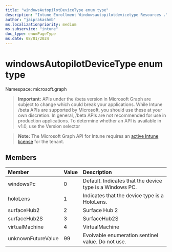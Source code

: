 ```yaml
---
title: "windowsAutopilotDeviceType enum type"
description: "Intune Enrollment Windowsautopilotdevicetype Resources ."
author: "jaiprakashmb"
ms.localizationpriority: medium
ms.subservice: "intune"
doc_type: enumPageType
ms.date: 08/01/2024
---
```


# windowsAutopilotDeviceType enum type

Namespace: microsoft.graph

> **Important:** APIs under the /beta version in Microsoft Graph are subject to change which could break your applications. While Intune /beta APIs are supported by Microsoft, you should use these at your own discretion. In general, /beta APIs are not recommended for use in production applications. To determine whether an API is available in v1.0, use the Version selector

> **Note:** The Microsoft Graph API for Intune requires an [active Intune license](https://go.microsoft.com/fwlink/?linkid=839381) for the tenant.



## Members
|Member|Value|Description|
|:---|:---|:---|
|windowsPc|0|Default. Indicates that the device type  is a Windows PC.|
|holoLens|1|Indicates that the device type is a HoloLens.|
|surfaceHub2|2|Surface Hub 2|
|surfaceHub2S|3|SurfaceHub2S|
|virtualMachine|4|VirtualMachine|
|unknownFutureValue|99|Evolvable enumeration sentinel value. Do not use.|